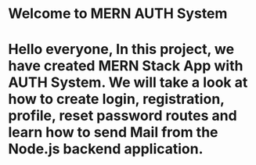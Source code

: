 # Welcome to MERN AUTH System

Hello everyone, In this project, we have created **MERN Stack App with AUTH System**. 
We will take a look at how to create login, registration, profile, reset password routes and learn
how to send Mail from the Node.js backend application.
=======
